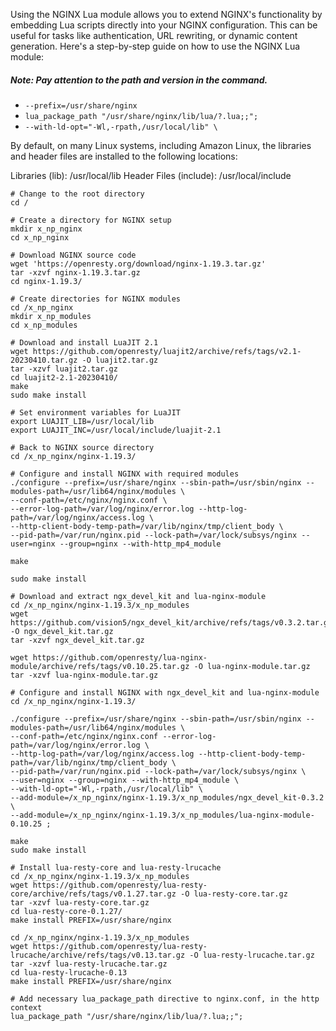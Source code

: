 Using the NGINX Lua module allows you to extend NGINX's functionality by embedding Lua scripts directly into your NGINX configuration. This can be useful for tasks like authentication, URL rewriting, or dynamic content generation. Here's a step-by-step guide on how to use the NGINX Lua module:

##### Note: Pay attention to the path and version in the command.
 -  `--prefix=/usr/share/nginx`
 -  `lua_package_path "/usr/share/nginx/lib/lua/?.lua;;";`
 -  `--with-ld-opt="-Wl,-rpath,/usr/local/lib" \`
   
By default, on many Linux systems, including Amazon Linux, the libraries and header files are installed to the following locations:

Libraries (lib): /usr/local/lib
Header Files (include): /usr/local/include

```nginx
# Change to the root directory
cd /

# Create a directory for NGINX setup
mkdir x_np_nginx
cd x_np_nginx

# Download NGINX source code
wget 'https://openresty.org/download/nginx-1.19.3.tar.gz'
tar -xzvf nginx-1.19.3.tar.gz
cd nginx-1.19.3/

# Create directories for NGINX modules
cd /x_np_nginx
mkdir x_np_modules
cd x_np_modules

# Download and install LuaJIT 2.1
wget https://github.com/openresty/luajit2/archive/refs/tags/v2.1-20230410.tar.gz -O luajit2.tar.gz
tar -xzvf luajit2.tar.gz
cd luajit2-2.1-20230410/
make
sudo make install

# Set environment variables for LuaJIT
export LUAJIT_LIB=/usr/local/lib
export LUAJIT_INC=/usr/local/include/luajit-2.1

# Back to NGINX source directory
cd /x_np_nginx/nginx-1.19.3/

# Configure and install NGINX with required modules
./configure --prefix=/usr/share/nginx --sbin-path=/usr/sbin/nginx --modules-path=/usr/lib64/nginx/modules \
--conf-path=/etc/nginx/nginx.conf \
--error-log-path=/var/log/nginx/error.log --http-log-path=/var/log/nginx/access.log \
--http-client-body-temp-path=/var/lib/nginx/tmp/client_body \
--pid-path=/var/run/nginx.pid --lock-path=/var/lock/subsys/nginx --user=nginx --group=nginx --with-http_mp4_module

make

sudo make install

# Download and extract ngx_devel_kit and lua-nginx-module
cd /x_np_nginx/nginx-1.19.3/x_np_modules
wget https://github.com/vision5/ngx_devel_kit/archive/refs/tags/v0.3.2.tar.gz -O ngx_devel_kit.tar.gz
tar -xzvf ngx_devel_kit.tar.gz

wget https://github.com/openresty/lua-nginx-module/archive/refs/tags/v0.10.25.tar.gz -O lua-nginx-module.tar.gz
tar -xzvf lua-nginx-module.tar.gz

# Configure and install NGINX with ngx_devel_kit and lua-nginx-module
cd /x_np_nginx/nginx-1.19.3/

./configure --prefix=/usr/share/nginx --sbin-path=/usr/sbin/nginx --modules-path=/usr/lib64/nginx/modules \
--conf-path=/etc/nginx/nginx.conf --error-log-path=/var/log/nginx/error.log \
--http-log-path=/var/log/nginx/access.log --http-client-body-temp-path=/var/lib/nginx/tmp/client_body \
--pid-path=/var/run/nginx.pid --lock-path=/var/lock/subsys/nginx \
--user=nginx --group=nginx --with-http_mp4_module \
--with-ld-opt="-Wl,-rpath,/usr/local/lib" \
--add-module=/x_np_nginx/nginx-1.19.3/x_np_modules/ngx_devel_kit-0.3.2 \
--add-module=/x_np_nginx/nginx-1.19.3/x_np_modules/lua-nginx-module-0.10.25 ;

make
sudo make install

# Install lua-resty-core and lua-resty-lrucache
cd /x_np_nginx/nginx-1.19.3/x_np_modules
wget https://github.com/openresty/lua-resty-core/archive/refs/tags/v0.1.27.tar.gz -O lua-resty-core.tar.gz
tar -xzvf lua-resty-core.tar.gz
cd lua-resty-core-0.1.27/
make install PREFIX=/usr/share/nginx

cd /x_np_nginx/nginx-1.19.3/x_np_modules
wget https://github.com/openresty/lua-resty-lrucache/archive/refs/tags/v0.13.tar.gz -O lua-resty-lrucache.tar.gz
tar -xzvf lua-resty-lrucache.tar.gz
cd lua-resty-lrucache-0.13
make install PREFIX=/usr/share/nginx

# Add necessary lua_package_path directive to nginx.conf, in the http context
lua_package_path "/usr/share/nginx/lib/lua/?.lua;;";

```
